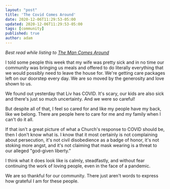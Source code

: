 ```yaml
---
layout: "post"
title: 'The Covid Comes Around'
date: 2020-12-06T11:29:53-05:00
updated: 2020-12-06T11:29:53-05:00
tags: [community]
published: true
author: adam
---
```


_Best read while listing to [The Man Comes Around](https://music.apple.com/us/album/the-man-comes-around-early-take/1452873181?i=1452874365)_

I told some people this week that my wife was pretty sick and in no time our community was bringing us meals and offered to do literally everything that we would possibly need to leave the house for. We're getting care packages left on our doorstep every day. We are so moved by the generosity and love shown to us.

We found out yesterday that Liv has COVID. It's scary, our kids are also sick and there's just so much uncertainty. And we were so careful!

But despite all of that, I feel so cared for and like my people have my back, like we belong. There are people here to care for me and my family when I can't do it all. 

If that isn't a great picture of what a Church's response to COVID should be, then I don't know what is. I know that it most certainly is not complaining about persecution, it's not civil disobedience as a badge of honor, it's not stoking more angst, and it's not claiming that mask wearing is a threat to our alleged "god-given liberty."

I think what it does look like is calmly, steadfastly, and without fear continuing the work of loving people, even in the face of a pandemic.

We are so thankful for our community. There just aren't words to express how grateful I am for these people.